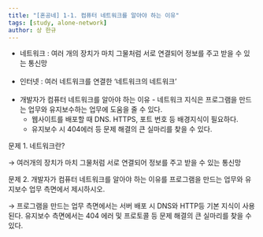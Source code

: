 ```yaml
---
title: "[혼공네] 1-1. 컴퓨터 네트워크를 알아야 하는 이유"
tags: [study, alone-network]
author: 상 한규
---
```

- 네트워크 : 여러 개의 장치가 마치 그물처럼 서로 연결되어 정보를 주고 받을 수 있는 통신망
<br><br>
- 인터넷 : 여러 네트워크를 연결한 ‘네트워크의 네트워크’
<br><br>
- 개발자가 컴퓨터 네트워크를 알아야 하는 이유 - 네트워크 지식은 프로그램을 만드는 업무와 유지보수하는 업무에 도움을 줄 수 있다.
    - 웹사이트를 배포할 때 DNS. HTTPS, 포트 번호 등 배경지식이 필요하다.
    - 유지보수 시 404에러 등 문제 해결의 큰 실마리를 찾을 수 있다.
    

문제 1. 네트워크란?

→ 여러개의 장치가 마치 그물처럼 서로 연결되어 정보를 주고 받을 수 있는 통신망

문제 2. 개발자가 컴퓨터 네트워크를 알아야 하는 이유를 프로그램을 만드는 업무와 유지보수 업무 측면에서 제시하시오.

→ 프로그램을 만드는 업무 측면에서는 서버 배포 시 DNS와 HTTP등 기본 지식이 사용된다. 유지보수 측면에서는 404 에러 및 프로토콜 등 문제 해결의 큰 실마리를 찾을 수 있다.
